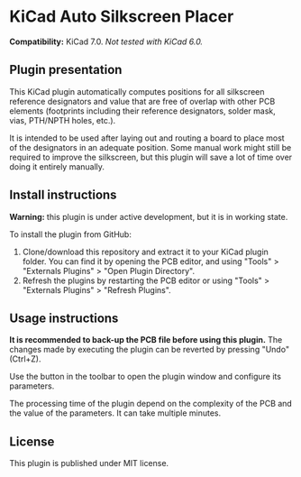 # KiCad Auto Silkscreen Placer

**Compatibility:** KiCad 7.0. *Not tested with KiCad 6.0.*

## Plugin presentation

This KiCad plugin automatically computes positions for all silkscreen reference designators and value that are free of overlap with other PCB elements (footprints including their reference designators, solder mask, vias, PTH/NPTH holes, etc.).

<!-- ![](./sample_output.png) -->

It is intended to be used after laying out and routing a board to place most of the designators in an adequate position. Some manual work might still be required to improve the silkscreen, but this plugin will save a lot of time over doing it entirely manually.

## Install instructions

**Warning:** this plugin is under active development, but it is in working state.

To install the plugin from GitHub:
1. Clone/download this repository and extract it to your KiCad plugin folder. You can find it by opening the PCB editor, and using "Tools" > "Externals Plugins" > "Open Plugin Directory".
2. Refresh the plugins by restarting the PCB editor or using "Tools" > "Externals Plugins" > "Refresh Plugins".

## Usage instructions

**It is recommended to back-up the PCB file before using this plugin.** The changes made by executing the plugin can be reverted by pressing "Undo" (Ctrl+Z).

Use the button in the toolbar to open the plugin window and configure its parameters.

The processing time of the plugin depend on the complexity of the PCB and the value of the parameters. It can take multiple minutes.

## License

This plugin is published under MIT license.
